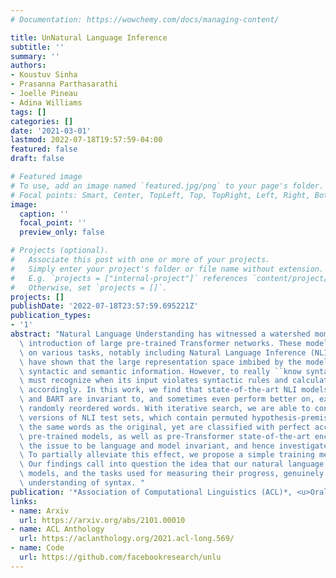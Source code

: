 ```yaml
---
# Documentation: https://wowchemy.com/docs/managing-content/

title: UnNatural Language Inference
subtitle: ''
summary: ''
authors:
- Koustuv Sinha
- Prasanna Parthasarathi
- Joelle Pineau
- Adina Williams
tags: []
categories: []
date: '2021-03-01'
lastmod: 2022-07-18T19:57:59-04:00
featured: false
draft: false

# Featured image
# To use, add an image named `featured.jpg/png` to your page's folder.
# Focal points: Smart, Center, TopLeft, Top, TopRight, Left, Right, BottomLeft, Bottom, BottomRight.
image:
  caption: ''
  focal_point: ''
  preview_only: false

# Projects (optional).
#   Associate this post with one or more of your projects.
#   Simply enter your project's folder or file name without extension.
#   E.g. `projects = ["internal-project"]` references `content/project/deep-learning/index.md`.
#   Otherwise, set `projects = []`.
projects: []
publishDate: '2022-07-18T23:57:59.695221Z'
publication_types:
- '1'
abstract: "Natural Language Understanding has witnessed a watershed moment with the\
  \ introduction of large pre-trained Transformer networks. These models achieve state-of-the-art\
  \ on various tasks, notably including Natural Language Inference (NLI). Many studies\
  \ have shown that the large representation space imbibed by the models encodes some\
  \ syntactic and semantic information. However, to really ``know syntax'', a model\
  \ must recognize when its input violates syntactic rules and calculate inferences\
  \ accordingly. In this work, we find that state-of-the-art NLI models, such as RoBERTa\
  \ and BART are invariant to, and sometimes even perform better on, examples with\
  \ randomly reordered words. With iterative search, we are able to construct randomized\
  \ versions of NLI test sets, which contain permuted hypothesis-premise pairs with\
  \ the same words as the original, yet are classified with perfect accuracy by large\
  \ pre-trained models, as well as pre-Transformer state-of-the-art encoders. We find\
  \ the issue to be language and model invariant, and hence investigate the root cause.\
  \ To partially alleviate this effect, we propose a simple training methodology.\
  \ Our findings call into question the idea that our natural language understanding\
  \ models, and the tasks used for measuring their progress, genuinely require a human-like\
  \ understanding of syntax. "
publication: '*Association of Computational Linguistics (ACL)*, <u>Oral</u>, **Outstanding Paper Award**'
links:
- name: Arxiv
  url: https://arxiv.org/abs/2101.00010
- name: ACL Anthology
  url: https://aclanthology.org/2021.acl-long.569/
- name: Code
  url: https://github.com/facebookresearch/unlu
---
```

